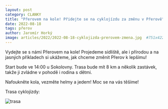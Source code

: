 ```yaml
---
layout: post
category: CLANKY
title: "Přerovem na kole! Přidejte se na cyklojízdu za změnu v Přerově"
date: 2022-08-18
tags: přerov
author: Jaromír Horký
image: articles/2022/2022-08-18-cyklojizda-prerovem-zmena.jpg  #751x422 pixelu
---
```

Vydejte se s námi Přerovem na kole! Projedeme sídliště, ale i přírodou a na jasných příkladech si ukážeme, jak chceme změnit Přerov k lepšímu!

Start bude ve 14:00 u Sokolovny. Trasa bude mít 8 km a několik zastávek, takže ji zvládne v pohodě i rodina s dětmi.

Nafoukněte kola, vezměte helmy a jedem! Moc se na vás těšíme!

Trasa cyklojízdy:

![trasa](https://a.pirati.cz/prerov/img/articles/2022/trasa.jpg)
